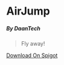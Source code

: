 # AirJump
##### By DaanTech
> Fly away!

[Download On Spigot](https://www.spigotmc.org/resources/airjump.79475 "Download On Spigot")
